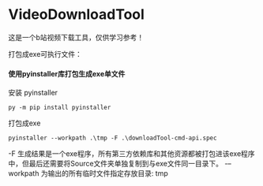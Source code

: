 # VideoDownloadTool
这是一个b站视频下载工具，仅供学习参考！


打包成exe可执行文件：

#### 使用pyinstaller库打包生成exe单文件
安装 pyinstaller
```
py -m pip install pyinstaller
```

打包成exe
```
pyinstaller --workpath .\tmp -F .\downloadTool-cmd-api.spec
```
-F  生成结果是一个exe程序，所有第三方依赖库和其他资源都被打包进该exe程序中，但最后还需要将Source文件夹单独复制到与exe文件同一目录下。
-–workpath    为输出的所有临时文件指定存放目录: tmp
